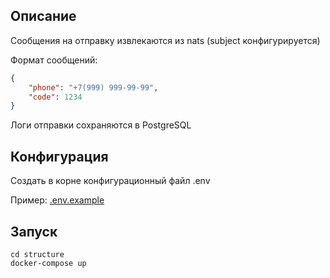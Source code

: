 
## Описание

Сообщения на отправку извлекаются из nats (subject конфигурируется)

Формат сообщений:
```json
{
    "phone": "+7(999) 999-99-99",
    "code": 1234
}
```

Логи отправки сохраняются в PostgreSQL

## Конфигурация

Создать в корне конфигурационный файл .env

Пример: [.env.example](.env.example)

## Запуск
```
cd structure
docker-compose up 
```